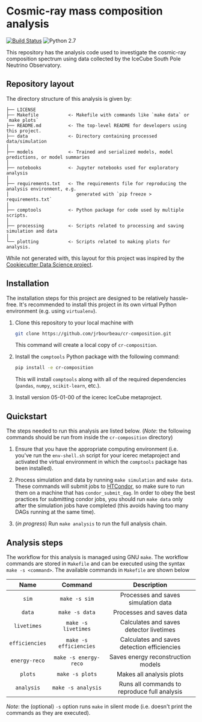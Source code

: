 # Cosmic-ray mass composition analysis

[![Build Status](https://travis-ci.org/jrbourbeau/cr-composition.svg?branch=master)](https://travis-ci.org/jrbourbeau/cr-composition)
![Python 2.7](https://img.shields.io/badge/python-2.7-blue.svg)


This repository has the analysis code used to investigate the cosmic-ray composition spectrum using data collected by the IceCube South Pole Neutrino Observatory.


## Repository layout

The directory structure of this analysis is given by:

```
├── LICENSE
├── Makefile           <- Makefile with commands like `make data` or `make plots`
├── README.md          <- The top-level README for developers using this project.
├── data               <- Directory containing processed data/simulation
│
├── models             <- Trained and serialized models, model predictions, or model summaries
│
├── notebooks          <- Jupyter notebooks used for exploratory analysis
│
├── requirements.txt   <- The requirements file for reproducing the analysis environment, e.g.
│                         generated with `pip freeze > requirements.txt`
│
├── comptools          <- Python package for code used by multiple scripts.
│
├── processing         <- Scripts related to processing and saving simulation and data
│
└── plotting           <- Scripts related to making plots for analysis.
```

While not generated with, this layout for this project was inspired by the
[Cookiecutter Data Science project](https://github.com/drivendata/cookiecutter-data-science).


## Installation

The installation steps for this project are designed to be relatively
hassle-free. It's recommended to install this project in its own virtual
Python environment (e.g. using `virtualenv`).

1. Clone this repository to your local machine with
   ```bash
   git clone https://github.com/jrbourbeau/cr-composition.git
   ```
   This command will create a local copy of `cr-composition`.

2. Install the `comptools` Python package with the following command:
   ```bash
   pip install -e cr-composition
   ```
   This will install `comptools` along with all of the required dependencies
   (`pandas`, `numpy`, `scikit-learn`, etc.).

3. Install version 05-01-00 of the icerec IceCube metaproject.


## Quickstart

The steps needed to run this analysis are listed below. (*Note*: the following commands should be
run from inside the `cr-composition` directory)

1. Ensure that you have the appropriate computing environment (i.e. you've run the `env-shell.sh` script for your icerec metaproject and activated the virtual environment in which the `comptools` package has been installed).

2. Process simulation and data by running `make simulation` and `make data`. These commands will submit jobs to [HTCondor](https://research.cs.wisc.edu/htcondor/), so make sure to run them on a machine that has `condor_submit_dag`. In order to obey the best practices for submitting condor jobs, you should run `make data` only after the simulation jobs have completed (this avoids having too many DAGs running at the same time).

3. (*in progress*) Run `make analysis` to run the full analysis chain.


## Analysis steps

The workflow for this analysis is managed using GNU `make`. The workflow commands are stored in `Makefile` and can be executed using the syntax `make -s <command>`. The available commands in `Makefile` are shown below

| Name        | Command           | Description  |
|:-------------:|:-------------:| :-----:|
| `sim`      | `make -s sim` | Processes and saves simulation data |
| `data`      | `make -s data` | Processes and saves data |
| `livetimes`      | `make -s livetimes` | Calculates and saves detector livetimes |
| `efficiencies`      | `make -s efficiencies` | Calculates and saves detection efficiencies |
| `energy-reco`      | `make -s energy-reco` | Saves energy reconstruction models |
| `plots`      | `make -s plots` | Makes all analysis plots |
| `analysis`      | `make -s analysis` | Runs all commands to reproduce full analysis |

*Note*: the (optional) `-s` option runs `make` in silent mode (i.e. doesn't print the commands as they are executed).
